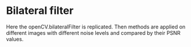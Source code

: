 # Bilateral filter
Here the openCV.bilateralFilter is replicated. Then methods are applied on different images with different noise levels and compared by their PSNR values.
